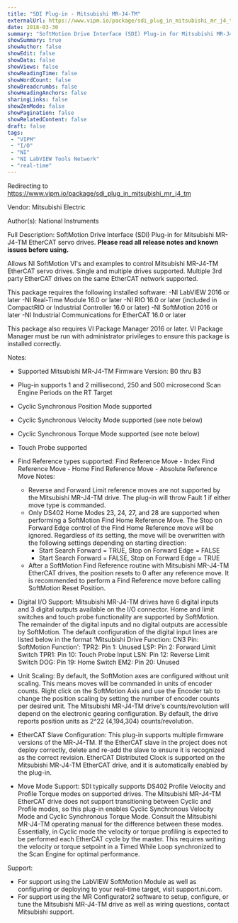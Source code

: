 ```yaml
---
title: "SDI Plug-in - Mitsubishi MR-J4-TM"
externalUrl: https://www.vipm.io/package/sdi_plug_in_mitsubishi_mr_j4_tm
date: 2018-03-30
summary: "SoftMotion Drive Interface (SDI) Plug-in for Mitsubishi MR-J4-TM servo drives."
showSummary: true
showAuthor: false
showEdit: false
showData: false
showViews: false
showReadingTime: false
showWordCount: false
showBreadcrumbs: false
showHeadingAnchors: false
sharingLinks: false
showZenMode: false
showPagination: false
showRelatedContent: false
draft: false
tags:
 - "VIPM"
 - "I/O"
 - "NI"
 - "NI LabVIEW Tools Network"
 - "real-time"
---
```


Redirecting to https://www.vipm.io/package/sdi_plug_in_mitsubishi_mr_j4_tm

Vendor: Mitsubishi Electric

Author(s): National Instruments
 
Full Description:
SoftMotion Drive Interface (SDI) Plug-in for Mitsubishi MR-J4-TM EtherCAT servo drives. **Please read all release notes and known issues before using.**

Allows NI SoftMotion VI's and examples to control Mitsubishi MR-J4-TM EtherCAT servo drives. Single and multiple drives supported. Multiple 3rd party EtherCAT drives on the same EtherCAT network supported.

This package requires the following installed software:
-NI LabVIEW 2016 or later
-NI Real-Time Module 16.0 or later
-NI RIO 16.0 or later (included in CompactRIO or Industrial Controller 16.0 or later)
-NI SoftMotion 2016 or later
-NI Industrial Communications for EtherCAT 16.0 or later

This package also requires VI Package Manager 2016 or later.
VI Package Manager must be run with administrator privileges to ensure this package is installed correctly.

Notes:
- Supported Mitsubishi MR-J4-TM Firmware Version: B0 thru B3
- Plug-in supports 1 and 2 millisecond, 250 and 500 microsecond Scan Engine Periods on the RT Target
- Cyclic Synchronous Position Mode supported
- Cyclic Synchronous Velocity Mode supported (see note below)
- Cyclic Synchronous Torque Mode supported (see note below)
- Touch Probe supported
- Find Reference types supported:
  Find Reference Move - Index
  Find Reference Move - Home
  Find Reference Move - Absolute
  Reference Move Notes:
  - Reverse and Forward Limit reference moves are not supported by the Mitsubishi MR-J4-TM drive. The plug-in will throw Fault 1 if either move type is commanded.
  - Only DS402 Home Modes 23, 24, 27, and 28 are supported when performing a SoftMotion Find Home Reference Move. The Stop on Forward Edge control of the Find Home Reference move will be ignored. Regardless of its setting, the move will be overwritten with the following settings depending on starting direction:
     - Start Search Forward = TRUE, Stop on Forward Edge = FALSE
     - Start Search Forward = FALSE, Stop on Forward Edge = TRUE
  - After a SoftMotion Find Reference routine with Mitsubishi MR-J4-TM EtherCAT drives, the position resets to 0 after any reference move. It is recommended to perform a Find Reference move before calling SoftMotion Reset Position.

- Digital I/O Support:
Mitsubishi MR-J4-TM drives have 6 digital inputs and 3 digital outputs available on the I/O connector. Home and limit switches and touch probe functionality are supported by SoftMotion. The remainder of the digital inputs and no digital outputs are accessible by SoftMotion. The default configuration of the digital input lines are listed below in the format 'Mitsubishi Drive Function: CN3 Pin: SoftMotion Function':
TPR2: Pin 1:  Unused
LSP:  Pin 2:  Forward Limit Switch
TPR1: Pin 10: Touch Probe Input
LSN:  Pin 12: Reverse Limit Switch
DOG:  Pin 19: Home Switch
EM2:  Pin 20: Unused

- Unit Scaling:
By default, the SoftMotion axes are configured without unit scaling. This means moves will be commanded in units of encoder counts. Right click on the SoftMotion Axis and use the Encoder tab to change the position scaling by setting the number of encoder counts per desired unit.
The Mitsubishi MR-J4-TM drive's counts/revolution will depend on the electronic gearing configuration. By default, the drive reports position units as 2^22 (4,194,304) counts/revolution.

- EtherCAT Slave Configuration:
This plug-in supports multiple firmware versions of the MR-J4-TM. If the EtherCAT slave in the project does not deploy correctly, delete and re-add the slave to ensure it is recognized as the correct revision.
EtherCAT Distributed Clock is supported on the Mitsubishi MR-J4-TM EtherCAT drive, and it is automatically enabled by the plug-in.

- Move Mode Support:
SDI typically supports DS402 Profile Velocity and Profile Torque modes on supported drives. The Mitsubishi MR-J4-TM EtherCAT drive does not support transitioning between Cyclic and Profile modes, so this plug-in enables Cyclic Synchronous Velocity Mode and Cyclic Synchronous Torque Mode.
Consult the Mitsubishi MR-J4-TM operating manual for the difference between these modes. Essentially, in Cyclic mode the velocity or torque profiling is expected to be performed each EtherCAT cycle by the master. This requires writing the velocity or torque setpoint in a Timed While Loop synchronized to the Scan Engine for optimal performance.

Support:
- For support using the LabVIEW SoftMotion Module as well as configuring or deploying to your real-time target, visit support.ni.com.
- For support using the MR Configurator2 software to setup, configure, or tune the Mitsubishi MR-J4-TM drive as well as wiring questions, contact Mitsubishi support.